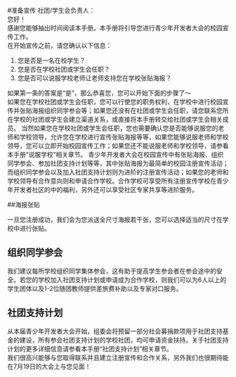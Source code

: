 #准备宣传
社团/学生会负责人：    
您好！    
感谢您能够抽出时间阅读本手册。本手册将引导您进行青少年开发者大会的校园宣传工作。    
在开始宣传之前，请您确认以下信息：

1. 您是否是一名在校学生？
2. 您是否在学校社团或学生会任职？
3. 您是否可以说服学校老师让老师支持您在学校张贴海报？

如果第一条的答案是“是”，那么恭喜您，您可以开始下面的步骤了～    
如果您在学校社团或学生会任职，您可以行使您的职务权利，在学校中进行校园宣传并张贴海报组织同学参会等；如果您还没有在社团或学生会任职，请您联系您所在学校的社团或学生会建立渠道关系，或直接将本手册转交给社团或学生会相关成员。
当然如果您在学校社团或学生会任职，您也需要确认您是否能够说服您的老师和学校领导，允许您在学校进行宣传张贴海报等等，如果您能够说服老师和学校领导，您可以立即开始校园宣传工作；如果您还不能说服老师和学校领导，请参看本手册“说服学校”相关章节。
青少年开发者大会在校园宣传中有张贴海报、组织同学参会、参加社团支持计划等等，其中张贴海报为最简单的校园注册宣传活动；而组织同学参会以及加入社团支持计划则为进阶的注册宣传活动；如果您的老师和学校领导有合作意向则和申请合作学校。合作学校可享受所有注册宣传学校在青少年开发者社区的中的福利，另外还可以享受社区专家共享等进阶服务。

##海报张贴    

一旦您注册成功，我们会为您派送全尺寸海报若干张，您可以选择适当的尺寸在学校中进行张贴。    

## 组织同学参会    

我们建议每所学校组织同学集体参会，这有助于提高学生参会者在参会途中的安全。若您的学校加入社团支持计划或申请成为合作学校，则我们可以为6人以上的学生团体以及1-2位随团教师提供差旅费补助以及专家对口服务。    

## 社团支持计划 

从本届青少年开发者大会开始，组委会将预留一部分社会募捐款项用于社团支持基金的建设，所有参会社团支持计划的学校社团，均可申请资金扶持。关于社团支持计划的更多详细信息请参看本手册“社团支持计划”相关章节。    
我们很高兴能够与您取得联系并且建立注册宣传和合作关系，另外我们也很期待能在7月19日的大会上与您见面！    
